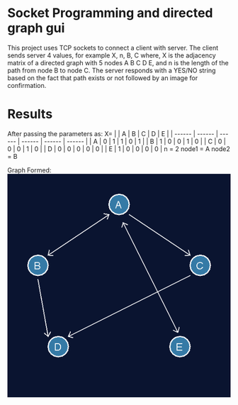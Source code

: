 # Socket Programming and directed graph gui

This project uses TCP sockets to connect a client with server. The client sends server 4 values, for example X, n, B, C where,  X is the adjacency matrix of a directed graph with 5 nodes A B C D E, and n is the length of the path from node B to node C. The server responds with a YES/NO string based on the fact that path exists or not followed by an image for confirmation.

# Results
After passing the parameters as:
X=
|  | A | B | C | D | E |
| ------ | ------ | ------ |  ------ |  ------ |  ------ | 
| A | 0 | 1 | 1 | 0 | 1 |
| B | 1 | 0 | 0 | 1 | 0 |
| C | 0 | 0 | 0 | 1 | 0 |
| D | 0 | 0 | 0 | 0 | 0 |
| E | 1 | 0 | 0 | 0 | 0 |
n = 2
node1 = A
node2 = B

Graph Formed:
![Alt text](/GraphImageFrame1606259566149.png?raw=true "GraphImage")
